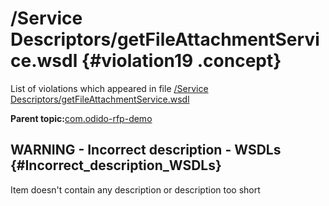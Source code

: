 # /Service Descriptors/getFileAttachmentService.wsdl {#violation19 .concept}

List of violations which appeared in file [/Service Descriptors/getFileAttachmentService.wsdl](../../../projects/com.odido-rfp-demo/Service_Descriptors/getFileAttachmentService.wsdl.md)

**Parent topic:**[com.odido-rfp-demo](../../../qa/projects/com.odido-rfp-demo.md)

## WARNING - Incorrect description - WSDLs {#Incorrect_description_WSDLs}

Item doesn't contain any description or description too short

